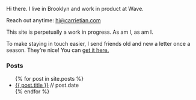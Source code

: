 Hi there. I live in Brooklyn and work in product at Wave. 

Reach out anytime: hi@carrietian.com

This site is perpetually a work in progress. As am I, as am I.

To make staying in touch easier, I send friends old and new a letter once a season.
They’re nice! You can [get it here.](http://eepurl.com/giFVMv)


### Posts

<ul>
  {% for post in site.posts %}
    <li>
      <a href="{{ post.url }}">{{ post.title }}</a> // post.date 
    </li>
  {% endfor %}
</ul>
